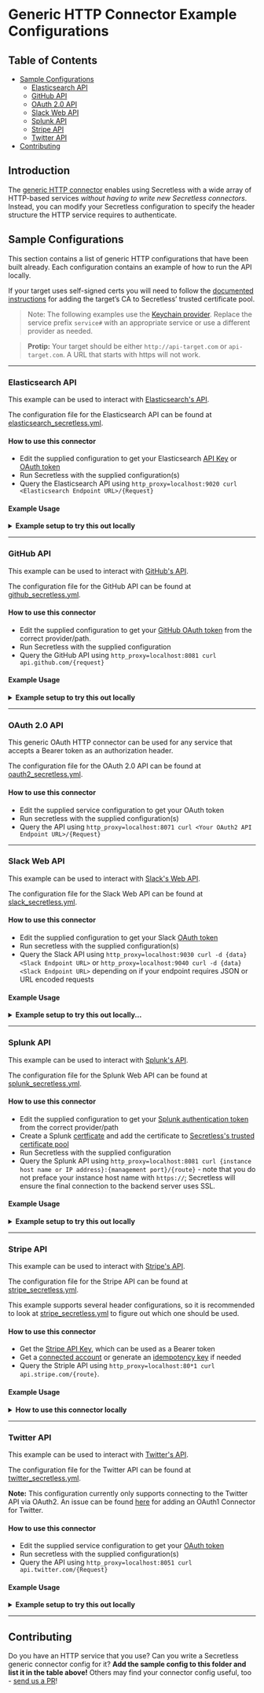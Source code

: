 # Generic HTTP Connector Example Configurations

## Table of Contents
* [Sample Configurations](#sample-configurations)
  * [Elasticsearch API](#elasticsearch-api)
  * [GitHub API](#github-api)
  * [OAuth 2.0 API](#oauth-20-api)
  * [Slack Web API](#slack-web-api)
  * [Splunk API](#splunk-api)
  * [Stripe API](#stripe-api)
  * [Twitter API](#twitter-api)
* [Contributing](#contributing)

## Introduction
The [generic HTTP connector](../../internal/plugin/connectors/http/generic/README.md)
enables using Secretless with a wide array of HTTP-based services _without
having to write new Secretless connectors_. Instead, you can modify your
Secretless configuration to specify the header structure the HTTP service
requires to authenticate.

## Sample Configurations
This section contains a list of generic HTTP configurations that have been built already. Each configuration contains an example of how to run the API locally.

If your target uses self-signed certs you will need to follow the
[documented instructions](https://docs.secretless.io/Latest/en/Content/References/connectors/scl_handlers-https.htm#Manageservercertificates) for adding the
target’s CA to Secretless’ trusted certificate pool.

> Note: The following examples use the [Keychain provider](https://docs.cyberark.com/Product-Doc/OnlineHelp/AAM-DAP/11.3/en/Content/References/providers/scl_keychain.htm?TocPath=Fundamentals%7CSecretless%20Pattern%7CSecret%20Providers%7C_____5).
> Replace the service prefix `service#` with an appropriate service
> or use a different provider as needed.

> **Protip:** Your target should be either `http://api-target.com` or `api-target.com`.
A URL that starts with https will not work.
___
### Elasticsearch API
This example can be used to interact with [Elasticsearch's API](https://www.elastic.co/guide/en/elasticsearch/reference/current).

The configuration file for the Elasticsearch API can be found at
[elasticsearch_secretless.yml](./elasticsearch_secretless.yml).

#### How to use this connector
* Edit the supplied configuration to get your Elasticsearch
[API Key](https://www.elastic.co/guide/en/elasticsearch/reference/current/security-api-create-api-key.html) or
[OAuth token](https://www.elastic.co/guide/en/elasticsearch/reference/current/security-api-get-token.html)
* Run Secretless with the supplied configuration(s)
* Query the Elasticsearch API using `http_proxy=localhost:9020 curl <Elasticsearch Endpoint URL>/{Request}`

#### Example Usage
<details>
  <summary><b>Example setup to try this out locally</b></summary>
  <ol>
    <li>Create an account at <a href="https://cloud.elastic.co/login">
    Elasticsearch's website</a></li>
    <li>Create a <a href="https://www.elastic.co/guide/en/cloud-enterprise/current/ece-restful-api-examples-create-deployment.html">deployment</a></li>
    <li>Make a request to Elasticsearch's API to get the <a href="https://www.elastic.co/guide/en/elasticsearch/reference/master/security-api-get-token.html">
    OAuth2 Token</a>. The request should be made to your deployment Elasticsearch endpoint.</li>
    <li>Run Secretless locally</li>
    <code>
      ./dist/darwin/amd64/secretless-broker \
      <br />
      -f examples/generic_connector_configs/elasticsearch.yml
    </code>
    <li>Query the Elasticsearch API using <code>http_proxy=localhost:9020 curl <Elasticsearch Endpoint URL>/{Request}</code></li>
  </ol>
</details>

___

### GitHub API
This example can be used to interact with [GitHub's API](https://developer.github.com/v3/).

The configuration file for the GitHub API can be found at [github_secretless.yml](./github_secretless.yml).

#### How to use this connector
* Edit the supplied configuration to get your [GitHub OAuth token](https://developer.github.com/v3/#oauth2-token-sent-in-a-header) from the correct provider/path.
* Run Secretless with the supplied configuration
* Query the GitHub API using `http_proxy=localhost:8081 curl api.github.com/{request}`

#### Example Usage
<details>
  <summary><b>Example setup to try this out locally</b></summary>
  <ol>
    <li>
      Get an OAuth token from the Developer Settings page of a user's
      GitHub account
    </li>
    <li>
      Store the token from your request in your local credential manager so
      that it may be retrieved in your <code>secretless.yml</code>
    </li>
    <li>Build and run Secretless locally</li>
    <code>
      ./bin/build_darwin
    </code>
    <br />
    <code>
    ./dist/darwin/amd64/secretless-broker \
    -f examples/generic_connector_configs/github_secretless.yml
    </code>
    <li>
      On another terminal window, make a request to GitHub using Secretless
    </li>
    <code>
      http_proxy=localhost:8081 curl -X GET api.github.com/users/username
    </code>
  </ol>
</details>

___

### OAuth 2.0 API
This generic OAuth HTTP connector can be used for any service that accepts a
Bearer token as an authorization header.

The configuration file for the OAuth 2.0 API can be found at
[oauth2_secretless.yml](./oauth2_secretless.yml).

#### How to use this connector
* Edit the supplied service configuration to get your OAuth token
* Run secretless with the supplied configuration(s)
* Query the API using `http_proxy=localhost:8071 curl <Your OAuth2 API Endpoint URL>/{Request}`

___

### Slack Web API
This example can be used to interact with [Slack's Web API](https://api.slack.com/apis).

The configuration file for the Slack Web API can be found at [slack_secretless.yml](./slack_secretless.yml).

#### How to use this connector
* Edit the supplied configuration to get your Slack [OAuth token](https://api.slack.com/legacy/oauth#flow)
* Run secretless with the supplied configuration(s)
* Query the Slack API using `http_proxy=localhost:9030 curl -d {data} <Slack Endpoint URL>` or `http_proxy=localhost:9040 curl -d {data} <Slack Endpoint URL>`
depending on if your endpoint requires JSON or URL encoded requests

#### Example Usage
<details>
  <summary><b>Example setup to try this out locally...</b></summary>
  <ol>
    <li>Get the Slack <a href="https://slack.com/help/articles/215770388-Create-and-regenerate-API-tokens">application's tokens</a></li>
    <li>
      Store the token from your request in your local credential manager so
      that it may be retrieved in your <code>secretless.yml</code>
    </li>
    <li>Run Secretless locally</li>
    <code>
      ./dist/darwin/amd64/secretless-broker \
      <br />
      -f examples/generic_connector_configs/slack_secretless.yml
    </code>
    <li>On another terminal window, make a request to Slack using Secretless</li>
    <code>http_proxy=localhost:9030 curl -X POST --data '{"channel":"C061EG9SL","text":"I hope the tour went well"}' slack.com/api/chat.postMessage</code>
  </ol>
</details>

___

### Splunk API
This example can be used to interact with [Splunk's API](https://api.slack.com/apis).

The configuration file for the Splunk Web API can be found at [splunk_secretless.yml](./splunk_secretless.yml).

#### How to use this connector
* Edit the supplied configuration to get your [Splunk authentication token](https://docs.splunk.com/Documentation/Splunk/8.0.2/Security/EnableTokenAuth)
from the correct provider/path
* Create a Splunk [certficate](https://docs.splunk.com/Documentation/Splunk/8.0.2/Security/Howtoself-signcertificates) and add the certificate to [Secretless's trusted certificate pool](https://docs.secretless.io/Latest/en/Content/References/connectors/scl_handlers-https.htm#Manageservercertificates)
* Run Secretless with the supplied configuration
* Query the Splunk API using `http_proxy=localhost:8081 curl {instance host name or IP address}:{management port}/{route}` - note that you do not preface your
instance host name with `https://`; Secretless will ensure the final connection
to the backend server uses SSL.

#### Example Usage
<details>
  <summary><b>Example setup to try this out locally</b></summary>
  <ol>
    <li>Run a local instance of Splunk in a Docker container</li>
    <code>
    docker run \
      <br />
        -d \
      <br />
        -p 8000:8000 \
      <br />
        -p 8089:8089 \
      <br />
        -e "SPLUNK_START_ARGS=--accept-license" \
      <br />
        -e "SPLUNK_PASSWORD=specialpass" \
      <br />
        --name splunk \
      <br />
        splunk/splunk:latest
    </code>
    <li>
      Follow the instructions
      <a href="https://docs.splunk.com/Documentation/Splunk/8.0.2/Security/EnableTokenAuth">here</a>
      to create a local Splunk token using Splunk Web
    </li>
    <li>
      Store the token from your request in your local credential manager so
      that it may be retrieved in your <code>secretless.yml</code>
    </li>
    <li>
      Add 'SplunkServerDefaultCert' at IP 127.0.0.1 to etc/hosts on the machine.
      This was so the host name of the HTTP Request would match the name on the
      certificate that is provided on our Splunk container
    </li>
    <li>
      Use the provided cacert.pem file on the Splunk docker container
      for my certificate, and write it to the local machine
    </li>
    <code>docker exec -it splunk sudo cat /opt/splunk/etc/auth/cacert.pem > myLocalSplunkCertificate.pem</code>
    <li>
      Set a variable in the terminal named
      <code>
        <a href="https://docs.conjur.org/latest/en/Content/References/connectors/scl_handlers-https.htm?TocPath=Fundamentals%7CSecretless%20Pattern%7CService%20Connectors%7CHTTP%7C_____0">SECRETLESS_HTTP_CA_BUNDLE</a>
      </code>
      and set it to the path where myLocalSpunkCertificate.pem was
      on the local machine.
    </li>
    <li>Run Secretless</li>
    <code>
      ./dist/darwin/amd64/secretless-broker \
      <br />
      -f examples/generic_connector_configs/splunk_secretless.yml
    </code>
    <li>On another terminal window, make a request to Splunk using Secretless</li>
    <code>http_proxy=localhost:8081 curl -k -X GET SplunkServerDefaultCert:8089/services/apps/local</code>
  </ol>
</details>

___

### Stripe API
This example can be used to interact with [Stripe's API](https://stripe.com/docs/api).

The configuration file for the Stripe API can be found at [stripe_secretless.yml](./stripe_secretless.yml).

This example supports several header configurations, so it is recommended to
look at [stripe_secretless.yml](./stripe_secretless.yml) to figure out which
one should be used.

#### How to use this connector
* Get the [Stripe API Key](https://dashboard.stripe.com/apikeys), which can be used as a Bearer token
* Get a [connected account](https://stripe.com/docs/connect/authentication) or generate an [idempotency key](https://stripe.com/docs/api/idempotent_requests) if needed
* Query the Striple API using `http_proxy=localhost:80*1 curl api.stripe.com/{route}`.

#### Example Usage
<details>
  <summary><b>How to use this connector locally</b></summary>
  <ol>
    <li>Get the Stripe test <a href="https://dashboard.stripe.com/apikeys">API Key</a></li>
    <li>
      Store the token from your request in your local credential manager so
      that it may be retrieved in your <code>secretless.yml</code>
    </li>
    <li>Run Secretless locally</li>
    <code>
    ./dist/darwin/amd64/secretless-broker \
    <br />
    -f examples/generic_connector_configs/stripe_secretless.yml
    </code>
    <li>On another terminal window, make a request to Stripe using Secretless</li>
    <code>
    http_proxy=localhost:{secretless-server} curl api.stripe.com/v1/charges
    </code>
  </ol>
</details>

___

### Twitter API
This example can be used to interact with
[Twitter's API](https://developer.twitter.com/en/docs).

The configuration file for the Twitter API can be found at
[twitter_secretless.yml](./twitter_secretless.yml).

**Note:** This configuration currently only supports connecting to the
Twitter API via OAuth2. An issue can be found
[here](https://github.com/cyberark/secretless-broker/issues/1297)
for adding an OAuth1 Connector for Twitter.

#### How to use this connector
* Edit the supplied service configuration to get your
[OAuth token](https://developer.twitter.com/en/docs/basics/authentication/oauth-2-0/bearer-tokens)
* Run secretless with the supplied configuration(s)
* Query the API using `http_proxy=localhost:8051 curl api.twitter.com/{Request}`

#### Example Usage
<details>
  <summary><b>Example setup to try this out locally</b></summary>
  <ol>
    <li>
      Get your
      <a href="https://developer.twitter.com/en/apps">
        Twitter API key and Secret Key
      </a>
    </li>
    <li>
      Get an
      <a href="https://developer.twitter.com/en/docs/basics/authentication/oauth-2-0/bearer-tokens">
        OAuth token
      </a>
      from Twitter through CURL
    </li>
    <code>
      curl -u 'API key:API secret key' \
      <br />
      --data 'grant_type=client_credentials' \
      <br />
      'https://api.twitter.com/oauth2/token'
    </code>
    <li>
      Store the token from your request in your local credential manager so
      that it may be retrieved in your <code>secretless.yml</code>
    </li>
    <li>Run Secretless locally</li>
    <code>
      ./dist/darwin/amd64/secretless-broker \
      <br />
      -f examples/generic_connector_configs/twitter_secretless.yml
    </code>
    <li>
      On another terminal window, make a request to Twitter using Secretless
    </li>
    <code>
      http_proxy=localhost:8051 curl "api.twitter.com/1.1/followers/ids.json?screen_name=twitterdev"
    </code>
  </ol>
</details>

___

## Contributing

Do you have an HTTP service that you use? Can you write a Secretless generic
connector config for it? **Add the sample config to this folder and list it in
the table above!** Others may find your connector config useful, too - [send us
a PR](https://github.com/cyberark/community/blob/master/CONTRIBUTING.md#contribution-workflow)!
